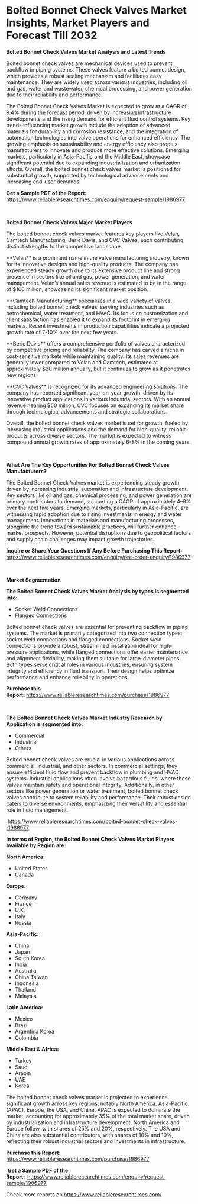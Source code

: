 <p><h1>Bolted Bonnet Check Valves Market Insights, Market Players and Forecast Till 2032</h1></p><p><strong>Bolted Bonnet Check Valves Market Analysis and Latest Trends</strong></p>
<p><p>Bolted bonnet check valves are mechanical devices used to prevent backflow in piping systems. These valves feature a bolted bonnet design, which provides a robust sealing mechanism and facilitates easy maintenance. They are widely used across various industries, including oil and gas, water and wastewater, chemical processing, and power generation due to their reliability and performance.</p><p>The Bolted Bonnet Check Valves Market is expected to grow at a CAGR of 9.4% during the forecast period, driven by increasing infrastructure developments and the rising demand for efficient fluid control systems. Key trends influencing market growth include the adoption of advanced materials for durability and corrosion resistance, and the integration of automation technologies into valve operations for enhanced efficiency. The growing emphasis on sustainability and energy efficiency also propels manufacturers to innovate and produce more effective solutions. Emerging markets, particularly in Asia-Pacific and the Middle East, showcase significant potential due to expanding industrialization and urbanization efforts. Overall, the bolted bonnet check valves market is positioned for substantial growth, supported by technological advancements and increasing end-user demands.</p></p>
<p><strong>Get a Sample PDF of the Report:&nbsp;</strong> <a href="https://www.reliableresearchtimes.com/enquiry/request-sample/1986977?utm_campaign=2563&utm_medium=2&utm_source=Github&utm_content=ia&utm_term=02032025&utm_id=bolted-bonnet-check-valves">https://www.reliableresearchtimes.com/enquiry/request-sample/1986977</a></p>
<p>&nbsp;</p>
<p><strong>Bolted Bonnet Check Valves Major Market Players</strong></p>
<p><p>The bolted bonnet check valves market features key players like Velan, Camtech Manufacturing, Beric Davis, and CVC Valves, each contributing distinct strengths to the competitive landscape. </p><p>**Velan** is a prominent name in the valve manufacturing industry, known for its innovative designs and high-quality products. The company has experienced steady growth due to its extensive product line and strong presence in sectors like oil and gas, power generation, and water management. Velan’s annual sales revenue is estimated to be in the range of $100 million, showcasing its significant market position. </p><p>**Camtech Manufacturing** specializes in a wide variety of valves, including bolted bonnet check valves, serving industries such as petrochemical, water treatment, and HVAC. Its focus on customization and client satisfaction has enabled it to expand its footprint in emerging markets. Recent investments in production capabilities indicate a projected growth rate of 7-10% over the next few years.</p><p>**Beric Davis** offers a comprehensive portfolio of valves characterized by competitive pricing and reliability. The company has carved a niche in cost-sensitive markets while maintaining quality. Its sales revenues are generally lower compared to Velan and Camtech, estimated at approximately $20 million annually, but it continues to grow as it penetrates new regions.</p><p>**CVC Valves** is recognized for its advanced engineering solutions. The company has reported significant year-on-year growth, driven by its innovative product applications in various industrial sectors. With an annual revenue nearing $50 million, CVC focuses on expanding its market share through technological advancements and strategic collaborations.</p><p>Overall, the bolted bonnet check valves market is set for growth, fueled by increasing industrial applications and the demand for high-quality, reliable products across diverse sectors. The market is expected to witness compound annual growth rates of approximately 6-8% in the coming years.</p></p>
<p>&nbsp;</p>
<p><strong>What Are The Key Opportunities For Bolted Bonnet Check Valves Manufacturers?</strong></p>
<p><p>The Bolted Bonnet Check Valves market is experiencing steady growth driven by increasing industrial automation and infrastructure development. Key sectors like oil and gas, chemical processing, and power generation are primary contributors to demand, supporting a CAGR of approximately 4–6% over the next five years. Emerging markets, particularly in Asia-Pacific, are witnessing rapid adoption due to rising investments in energy and water management. Innovations in materials and manufacturing processes, alongside the trend toward sustainable practices, will further enhance market prospects. However, potential disruptions due to geopolitical factors and supply chain challenges may impact growth trajectories.</p></p>
<p><strong>Inquire or Share Your Questions If Any Before Purchasing This Report:</strong> <a href="https://www.reliableresearchtimes.com/enquiry/pre-order-enquiry/1986977?utm_campaign=2563&utm_medium=2&utm_source=Github&utm_content=ia&utm_term=02032025&utm_id=bolted-bonnet-check-valves">https://www.reliableresearchtimes.com/enquiry/pre-order-enquiry/1986977</a></p>
<p>&nbsp;</p>
<p><strong>Market Segmentation</strong></p>
<p><strong>The Bolted Bonnet Check Valves Market Analysis by types is segmented into:</strong></p>
<p><ul><li>Socket Weld Connections</li><li>Flanged Connections</li></ul></p>
<p><p>Bolted bonnet check valves are essential for preventing backflow in piping systems. The market is primarily categorized into two connection types: socket weld connections and flanged connections. Socket weld connections provide a robust, streamlined installation ideal for high-pressure applications, while flanged connections offer easier maintenance and alignment flexibility, making them suitable for large-diameter pipes. Both types serve critical roles in various industries, ensuring system integrity and efficiency in fluid transport. Their design helps optimize performance and enhance reliability in operations.</p></p>
<p><strong>Purchase this Report:&nbsp;</strong><a href="https://www.reliableresearchtimes.com/purchase/1986977?utm_campaign=2563&utm_medium=2&utm_source=Github&utm_content=ia&utm_term=02032025&utm_id=bolted-bonnet-check-valves">https://www.reliableresearchtimes.com/purchase/1986977</a></p>
<p>&nbsp;</p>
<p><strong>The Bolted Bonnet Check Valves Market Industry Research by Application is segmented into:</strong></p>
<p><ul><li>Commercial</li><li>Industrial</li><li>Others</li></ul></p>
<p><p>Bolted bonnet check valves are crucial in various applications across commercial, industrial, and other sectors. In commercial settings, they ensure efficient fluid flow and prevent backflow in plumbing and HVAC systems. Industrial applications often involve hazardous fluids, where these valves maintain safety and operational integrity. Additionally, in other sectors like power generation or water treatment, bolted bonnet check valves contribute to system reliability and performance. Their robust design caters to diverse environments, emphasizing their versatility and essential role in fluid management.</p></p>
<p><a href="https://www.reliableresearchtimes.com/bolted-bonnet-check-valves-r1986977?utm_campaign=2563&utm_medium=2&utm_source=Github&utm_content=ia&utm_term=02032025&utm_id=bolted-bonnet-check-valves">&nbsp;https://www.reliableresearchtimes.com/bolted-bonnet-check-valves-r1986977</a></p>
<p><strong>In terms of Region, the Bolted Bonnet Check Valves Market Players available by Region are:</strong></p>
<p>
    <p> <strong> North America: </strong>
        <ul>
            <li>United States</li>
            <li>Canada</li>
        </ul>
        </p> 
    <p> <strong> Europe: </strong>
        <ul>
            <li>Germany</li>
            <li>France</li>
            <li>U.K.</li>
            <li>Italy</li>
            <li>Russia</li>
        </ul>
        </p> 
    <p> <strong> Asia-Pacific: </strong>
        <ul>
            <li>China</li>
            <li>Japan</li>
            <li>South Korea</li>
            <li>India</li>
            <li>Australia</li>
            <li>China Taiwan</li>
            <li>Indonesia</li>
            <li>Thailand</li>
            <li>Malaysia</li>
        </ul>
        </p> 
    <p> <strong> Latin America: </strong>
        <ul>
            <li>Mexico</li>
            <li>Brazil</li>
            <li>Argentina Korea</li>
            <li>Colombia</li>
        </ul>
        </p> 
    <p> <strong> Middle East & Africa: </strong>
        <ul>
            <li>Turkey</li>
            <li>Saudi</li>
            <li>Arabia</li>
            <li>UAE</li>
            <li>Korea</li>
        </ul>
    </p>
    </p>
<p><p>The bolted bonnet check valves market is projected to experience significant growth across key regions, notably North America, Asia-Pacific (APAC), Europe, the USA, and China. APAC is expected to dominate the market, accounting for approximately 35% of the total market share, driven by industrialization and infrastructure development. North America and Europe follow, with shares of 25% and 20%, respectively. The USA and China are also substantial contributors, with shares of 10% and 10%, reflecting their robust industrial sectors and investments in infrastructure.</p></p>
<p><strong>Purchase this Report: </strong><a href="https://www.reliableresearchtimes.com/purchase/1986977?utm_campaign=2563&utm_medium=2&utm_source=Github&utm_content=ia&utm_term=02032025&utm_id=bolted-bonnet-check-valves">https://www.reliableresearchtimes.com/purchase/1986977</a></p>
<p>&nbsp;<strong>Get a Sample PDF of the Report:&nbsp;&nbsp;</strong><a href="https://www.reliableresearchtimes.com/enquiry/request-sample/1986977?utm_campaign=2563&utm_medium=2&utm_source=Github&utm_content=ia&utm_term=02032025&utm_id=bolted-bonnet-check-valves">https://www.reliableresearchtimes.com/enquiry/request-sample/1986977</a></p>
<p><strong></strong></p>
<p>Check more reports on <a href="https://www.reliableresearchtimes.com/?utm_campaign=2563&utm_medium=2&utm_source=Github&utm_content=ia&utm_term=02032025&utm_id=bolted-bonnet-check-valves">https://www.reliableresearchtimes.com/</a></p>